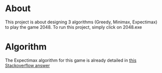 # About
This project is about designing 3 algorithms (Greedy, Minimax, Expectimax) to play the game 2048. 
To run this project, simply click on 2048.exe

# Algorithm
The Expectimax algorithm for this game is already detailed in [this Stackoverflow answer](http://stackoverflow.com/a/22498940/1204143)
